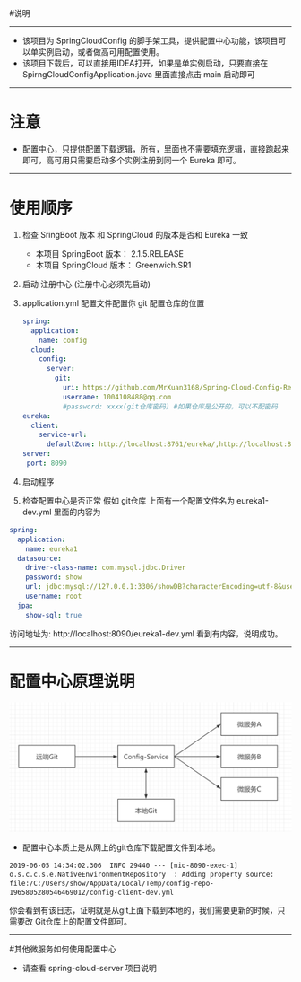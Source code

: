 #说明

---

- 该项目为 SpringCloudConfig 的脚手架工具，提供配置中心功能，该项目可以单实例启动，或者做高可用配置使用。
- 该项目下载后，可以直接用IDEA打开，如果是单实例启动，只要直接在 SpirngCloudConfigApplication.java 里面直接点击 main 启动即可 

---

# 注意
- 配置中心，只提供配置下载逻辑，所有，里面也不需要填充逻辑，直接跑起来即可，高可用只需要启动多个实例注册到同一个 Eureka 即可。

---

# 使用顺序
1. 检查 SringBoot 版本 和 SpringCloud 的版本是否和 Eureka 一致 

   * 本项目 SpringBoot 版本： 2.1.5.RELEASE 
   * 本项目 SpringCloud 版本： Greenwich.SR1
 
2. 启动 注册中心 (注册中心必须先启动) 
3. application.yml 配置文件配置你 git 配置仓库的位置
   
   ```yaml
   spring:
     application:
       name: config
     cloud:
       config:
         server:
           git:
             uri: https://github.com/MrXuan3168/Spring-Cloud-Config-Repo.git
             username: 1004108488@qq.com
             #password: xxxx(git仓库密码) #如果仓库是公开的，可以不配密码
   eureka:
     client:
       service-url:
         defaultZone: http://localhost:8761/eureka/,http://localhost:8762/eureka/,http://localhost:8763/eureka/  #注册到 Euraka
   server:
    port: 8090
   ```
4. 启动程序
5. 检查配置中心是否正常 假如 git仓库 上面有一个配置文件名为 eureka1-dev.yml
里面的内容为
```yaml
spring:
  application:
    name: eureka1
  datasource:
    driver-class-name: com.mysql.jdbc.Driver
    password: show
    url: jdbc:mysql://127.0.0.1:3306/showDB?characterEncoding=utf-8&useSSL=false
    username: root
  jpa:
    show-sql: true
```
访问地址为: http://localhost:8090/eureka1-dev.yml
看到有内容，说明成功。

---

# 配置中心原理说明
![配置中心架构](./mdimg/配置中心架构.png)
- 配置中心本质上是从网上的git仓库下载配置文件到本地。
```
2019-06-05 14:34:02.306  INFO 29440 --- [nio-8090-exec-1] o.s.c.c.s.e.NativeEnvironmentRepository  : Adding property source: file:/C:/Users/show/AppData/Local/Temp/config-repo-1965805280546469012/config-client-dev.yml
```
你会看到有该日志，证明就是从git上面下载到本地的，我们需要更新的时候，只需要改 Git仓库上的配置文件即可。

---

#其他微服务如何使用配置中心
 - 请查看 spring-cloud-server 项目说明
